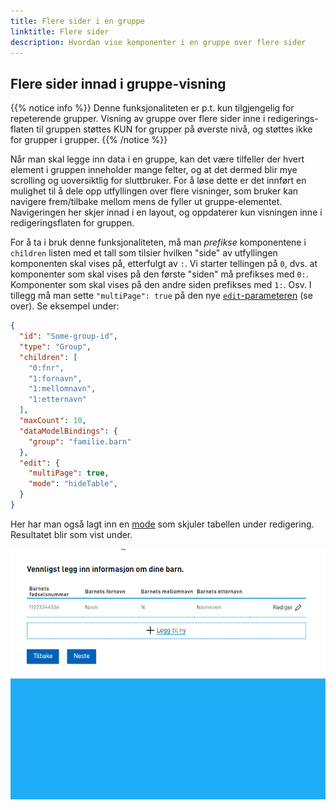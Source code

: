 ```yaml
---
title: Flere sider i en gruppe
linktitle: Flere sider
description: Hvordan vise komponenter i en gruppe over flere sider
---
```


## Flere sider innad i gruppe-visning

{{% notice info %}} Denne funksjonaliteten er p.t. kun tilgjengelig for repeterende grupper. Visning av gruppe over
flere sider inne i redigerings-flaten til gruppen støttes KUN for grupper på øverste nivå, og støttes ikke
for grupper i grupper. {{% /notice %}}

Når man skal legge inn data i en gruppe, kan det være tilfeller der hvert element i gruppen inneholder mange felter, og at det dermed blir mye scrolling
og uoversiktlig for sluttbruker. For å løse dette er det innført en mulighet til å dele opp utfyllingen over flere visninger, som bruker kan navigere
frem/tilbake mellom mens de fyller ut gruppe-elementet. Navigeringen her skjer innad i en layout, og oppdaterer
kun visningen inne i redigeringsflaten for gruppen.

For å ta i bruk denne funksjonaliteten, må man _prefikse_ komponentene i `children` listen med et tall som tilsier hvilken "side" av utfyllingen
komponenten skal vises på, etterfulgt av `:`. Vi starter tellingen på `0`, dvs. at komponenter som skal vises på den første "siden" må prefikses med
`0:`. Komponenter som skal vises på den andre siden prefikses med `1:`. Osv. I tillegg må man sette `"multiPage": true` på den nye [`edit`-parameteren](#styre-visning) (se over).
Se eksempel under:

```json {hl_lines=["5-8", "14-16"]} {linenos=inline}
{
  "id": "Some-group-id",
  "type": "Group",
  "children": [
    "0:fnr",
    "1:fornavn",
    "1:mellomnavn",
    "1:etternavn"
  ],
  "maxCount": 10,
  "dataModelBindings": {
    "group": "familie.barn"
  },
  "edit": {
    "multiPage": true,
    "mode": "hideTable",
  }
}
```

Her har man også lagt inn en [mode](#mode) som skjuler tabellen under redigering.
Resultatet blir som vist under.

![Utfylling i gruppe over flere "sider"](group-multipage.gif "Utfylling i gruppe over flere sider")
